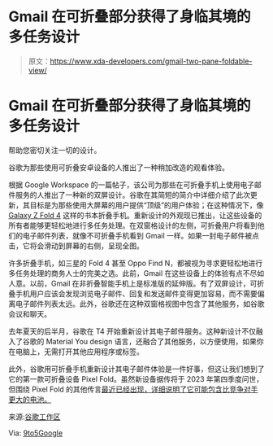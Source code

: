 # Gmail 在可折叠部分获得了身临其境的多任务设计

> 原文：<https://www.xda-developers.com/gmail-two-pane-foldable-view/>

# Gmail 在可折叠部分获得了身临其境的多任务设计

帮助您密切关注一切的设计。

谷歌为那些使用可折叠安卓设备的人推出了一种稍加改造的观看体验。

根据 Google Workspace 的一篇帖子，该公司为那些在可折叠手机上使用电子邮件服务的人推出了一种新的双屏设计。谷歌在其简短的简介中详细介绍了此次更新，其目标是为那些使用大屏幕的用户提供“顶级”的用户体验；在这种情况下，像 [Galaxy Z Fold 4](https://www.xda-developers.com/samsung-galaxy-z-fold-4-review/) 这样的书本折叠手机。重新设计的外观现已推出，让这些设备的所有者能够更轻松地进行多任务处理。在双窗格设计的左侧，可折叠用户将看到他们的电子邮件列表，就像不可折叠手机看到 Gmail 一样。如果一封电子邮件被点击，它将会滑动到屏幕的右侧，呈现全图。

许多折叠手机，如三星的 Fold 4 甚至 Oppo Find N，都被视为寻求更轻松地进行多任务处理的商务人士的完美之选。此前，Gmail 在这些设备上的体验有点不尽如人意。以前，Gmail 在非折叠智能手机上是标准版的延伸版。有了双屏设计，可折叠手机用户应该会发现浏览电子邮件、回复和发送邮件变得更加容易，而不需要偏离电子邮件列表太远。此外，谷歌还在这种双窗格视图中包含了其他服务，如谷歌会议和聊天。

去年夏天的后半月，谷歌在 T4 开始重新设计其电子邮件服务。这种新设计不仅融入了谷歌的 Material You design 语言，还融合了其他服务，以方便使用，如果你在电脑上，无需打开其他应用程序或标签。

此外，谷歌用可折叠手机重新设计其电子邮件体验是一件好事，但这让我们想到了它的第一款可折叠设备 Pixel Fold。虽然新设备据传将于 2023 年第四季度问世，但围绕 Pixel Fold 的其他传言[最近已经出现，详细说明了它可能包含比竞争对手更大的电池。](https://www.xda-developers.com/heavier-pixel-fold-larger-battery/)

来源:[谷歌工作区](https://workspaceupdates.googleblog.com/)

Via: [9to5Google](https://9to5google.com/2023/02/24/gmail-foldable/)